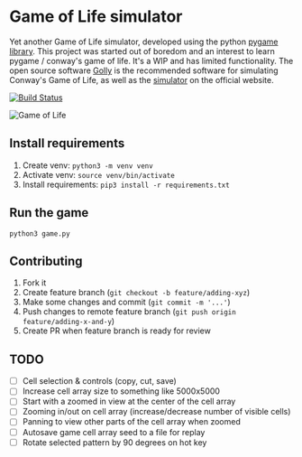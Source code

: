 # Game of Life simulator

Yet another Game of Life simulator, developed using the python [pygame library](https://github.com/pygame/pygame). This project was started out of boredom and an interest to learn pygame / conway's game of life. It's a WIP and has limited functionality. The open source software [Golly](https://github.com/jimblandy/golly) is the recommended software for simulating Conway's Game of Life, as well as the [simulator](https://conwaylife.com/) on the official website.

[![Build Status](https://app.travis-ci.com/selftaught/GameOfLife.svg?token=Tx7EAKup6EXJbMTwywxS&branch=main)](https://app.travis-ci.com/selftaught/GameOfLife)

![Game of Life](https://i.imgur.com/HfXrR09.png)

## Install requirements

1. Create venv: `python3 -m venv venv`
2. Activate venv: `source venv/bin/activate`
3. Install requirements: `pip3 install -r requirements.txt`

## Run the game

`python3 game.py`

## Contributing

1. Fork it
2. Create feature branch (`git checkout -b feature/adding-xyz`)
3. Make some changes and commit (`git commit -m '...'`)
4. Push changes to remote feature branch (`git push origin feature/adding-x-and-y`)
5. Create PR when feature branch is ready for review

## TODO

- [ ] Cell selection & controls (copy, cut, save)
- [ ] Increase cell array size to something like 5000x5000
- [ ] Start with a zoomed in view at the center of the cell array
- [ ] Zooming in/out on cell array (increase/decrease number of visible cells)
- [ ] Panning to view other parts of the cell array when zoomed
- [ ] Autosave game cell array seed to a file for replay
- [ ] Rotate selected pattern by 90 degrees on hot key
